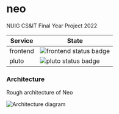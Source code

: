 # neo

NUIG CS&IT Final Year Project 2022


| Service     | State |
| ----------- | ----------- |
| frontend      | ![frontend status badge](https://github.com/IamCathal/neo/actions/workflows/buildFrontEnd.yml/badge.svg) |
| pluto      | ![pluto status badge](https://github.com/IamCathal/neo/actions/workflows/buildPluto.yml/badge.svg) |




### Architecture

Rough architecture of Neo

![Architecture diagram](https://user-images.githubusercontent.com/6561327/134918683-ad1d2345-c1a7-4f94-bfef-5825d4bb2ed7.jpg)